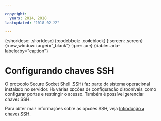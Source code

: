 ```yaml
---

copyright:
  years: 2014, 2018
lastupdated: "2018-02-22"

---
```




{:shortdesc: .shortdesc}
{:codeblock: .codeblock}
{:screen: .screen}
{:new_window: target="_blank"}
{:pre: .pre}
{:table: .aria-labeledby="caption"}

# Configurando chaves SSH
O protocolo Secure Socket Shell (SSH) faz parte do sistema operacional instalado no servidor. Há várias opções de configuração disponíveis, como configurar portas e restringir o acesso. Também é possível gerenciar chaves SSH.

Para obter mais informações sobre as opções SSH, veja [Introdução a chaves SSH](/docs/infrastructure/ssh-keys/index.html).
